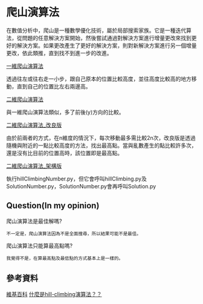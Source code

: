 # 爬山演算法

在數值分析中，爬山是一種數學優化技術，屬於局部搜索家族。它是一種迭代算法，從問題的任意解決方案開始，然後嘗試通過對解決方案進行增量更改來找到更好的解決方案。如果更改產生了更好的解決方案，則對新解決方案進行另一個增量更改，依此類推，直到找不到進一步的改進。

[一維爬山演算法](https://github.com/nohano1l/ai110b/blob/master/NOTE/week3/hillclimbing1.py)

透過往左或往右走一小步，跟自己原本的位置比較高度，並往高度比較高的地方移動，直到自己的位置比左右兩邊高。

[二維爬山演算法](https://github.com/nohano1l/ai110b/blob/master/NOTE/week3/hillclimbing2.py)

與一維爬山演算法類似，多了前後(y)方向的比較。

[二維爬山演算法_改良版](https://github.com/nohano1l/ai110b/blob/master/NOTE/week3/hillclimbing2r.py)

由於前兩者的方式，在n維度的情況下，每次移動最多需比較2n次，改良版是透過隨機與附近的一點比較高度的方法，找出最高點。當與亂數產生的點比較許多次，還是沒有比目前的位置高時，該位置即是最高點。

[二維爬山演算法_架構版](https://github.com/nohano1l/ai110b/blob/master/NOTE/week3/hillclimbing3)

執行hillClimbingNumber.py，但它會呼叫hillClimbing.py及SolutionNumber.py，SolutionNumber.py會再呼叫Solution.py

## Question(In my opinion)

爬山演算法是最佳解嗎?
```
不一定是，爬山演算法因為不是全面搜尋，所以結果可能不是最佳。
```

爬山演算法只能算最高點嗎?
```
我覺得不是，在算最高點及最低點的方式基本上是一樣的。
```

## 參考資料
[維基百科](https://en.wikipedia.org/wiki/Hill_climbing)
[什麼是hill-climbing演算法？？](https://www.itread01.com/content/1543233666.html)